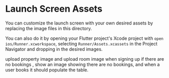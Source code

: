 # Launch Screen Assets

You can customize the launch screen with your own desired assets by replacing the image files in this directory.

You can also do it by opening your Flutter project's Xcode project with `open ios/Runner.xcworkspace`, selecting `Runner/Assets.xcassets` in the Project Navigator and dropping in the desired images.


upload property image and upload room image when signing up 
if there are no bookings , show an image showing there are no bookings, and when a user books it should populate the table.
